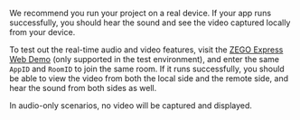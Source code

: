 We recommend you run your project on a real device. If your app runs successfully, you should hear the sound and see the video captured locally from your device. 

To test out the real-time audio and video features, visit the [ZEGO Express Web Demo](https://zegodev.github.io/zego-express-webrtc-sample/assistDev/index.html) (only supported in the test environment), and enter the same `AppID` and `RoomID` to join the same room. If it runs successfully, you should be able to view the video from both the local side and the remote side, and hear the sound from both sides as well.

<div class="mk-hint">

In audio-only scenarios, no video will be captured and displayed. 
</div>







